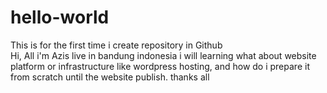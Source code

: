 # hello-world
This is for the first time i create repository in Github  
Hi, All
i'm Azis live in bandung indonesia
i will learning what about website platform or infrastructure like wordpress hosting, 
and how do i prepare it from scratch until the website publish. thanks all
